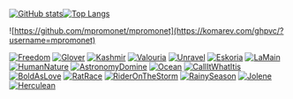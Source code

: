 
[![GitHub stats](https://github-readme-stats.vercel.app/api?username=mpromonet)](https://github.com/mpromonet)[![Top Langs](https://github-readme-stats.vercel.app/api/top-langs/?username=mpromonet&layout=compact&langs_count=10)](https://github.com/mpromonet)

![https://github.com/mpromonet/mpromonet](https://komarev.com/ghpvc/?username=mpromonet)

[![Freedom](https://img.youtube.com/vi/rynxqdNMry4/1.jpg)](https://www.youtube.com/watch?v=rynxqdNMry4)
[![Glover](https://img.youtube.com/vi/BR6pYICqZT0/1.jpg)](https://www.youtube.com/watch?v=BR6pYICqZT0)
[![Kashmir](https://img.youtube.com/vi/bzEYNsFC2gE/1.jpg)](https://www.youtube.com/watch?v=bzEYNsFC2gE)
[![Valouria](https://img.youtube.com/vi/nc0Mv4Iyxvc/1.jpg)](https://www.youtube.com/watch?v=nc0Mv4Iyxvc)
[![Unravel](https://img.youtube.com/vi/Pmrvl4qLzW8/1.jpg)](https://www.youtube.com/watch?v=Pmrvl4qLzW8)
[![Eskoria](https://img.youtube.com/vi/_Y4ifgOxdJY/1.jpg)](https://www.youtube.com/watch?v=_Y4ifgOxdJY)
[![LaMain](https://img.youtube.com/vi/tvanSC9FlkE/1.jpg)](https://www.youtube.com/watch?v=tvanSC9FlkE)
[![HumanNature](https://img.youtube.com/vi/lttlkkPWC3w/1.jpg)](https://www.youtube.com/watch?v=lttlkkPWC3w)
[![AstronomyDomine](https://img.youtube.com/vi/8UbNbor3OqQ/1.jpg)](https://www.youtube.com/watch?v=8UbNbor3OqQ)
[![Ocean](https://img.youtube.com/vi/jdYJf_ybyVo/1.jpg)](https://www.youtube.com/watch?v=jdYJf_ybyVo)
[![CallItWhatItis](https://img.youtube.com/vi/seMchmXIO-Q/1.jpg)](https://www.youtube.com/watch?v=seMchmXIO-Q)
[![BoldAsLove](https://img.youtube.com/vi/w2kaS0AUzLM/1.jpg)](https://www.youtube.com/watch?v=w2kaS0AUzLM)
[![RatRace](https://img.youtube.com/vi/qCLQm0pqIX4/1.jpg)](https://www.youtube.com/watch?v=qCLQm0pqIX4)
[![RiderOnTheStorm](https://img.youtube.com/vi/iv8GW1GaoIc/1.jpg)](https://www.youtube.com/watch?v=qCLQm0pqIX4)
[![RainySeason](https://img.youtube.com/vi/i74Zf_FZNvQ/1.jpg)](https://www.youtube.com/watch?v=i74Zf_FZNvQ)
[![Jolene](https://img.youtube.com/vi/yXlULkwhgrc/1.jpg)](https://www.youtube.com/watch?v=yXlULkwhgrc)
[![Herculean](https://img.youtube.com/vi/M04vej5wfzE/1.jpg)](https://www.youtube.com/watch?v=M04vej5wfzE)






